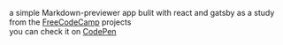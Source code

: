 a simple Markdown-previewer app bulit with react and gatsby as a study from the <a href="https://www.freecodecamp.org/">FreeCodeCamp</a> projects
<br>
you can check it on <a href="https://codepen.io/BecemZ/pen/eXBYgX">CodePen</a>
